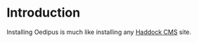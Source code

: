 # Introduction #

Installing Oedipus is much like installing any [Haddock CMS](http://code.google.com/p/haddock-cms/) site.
